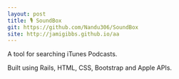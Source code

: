 ```yaml
---
layout: post
title: 🎙 SoundBox
git: https://github.com/Nandu306/SoundBox
site: http://jamigibbs.github.io/aa
---
```


A tool for searching iTunes Podcasts.

Built using Rails, HTML, CSS, Bootstrap and Apple APIs.

